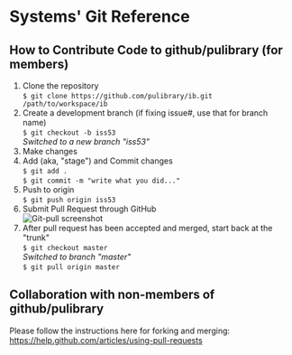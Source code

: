 # Systems' Git Reference

## How to Contribute Code to github/pulibrary (for members)

1. Clone the repository<br>
  ```$ git clone https://github.com/pulibrary/ib.git /path/to/workspace/ib ```
1. Create a development branch (if fixing issue#, use that for branch name)<br>
  ```$ git checkout -b iss53```<br>
  _Switched to a new branch "iss53"_
1. Make changes
1. Add (aka, "stage") and Commit changes<br>
  ```$ git add . ```<br>
  ```$ git commit -m "write what you did..." ```
1. Push to origin<br>
  ```$ git push origin iss53 ```
1. Submit Pull Request through GitHub<br>
   ![Git-pull screenshot](https://github.s3.amazonaws.com/docs/pull-request-1.jpg)
1. After pull request has been accepted and merged, start back at the "trunk"<br>
   ```$ git checkout master```<br>
   _Switched to branch "master"_<br>
   ```$ git pull origin master```
  
## Collaboration with non-members of github/pulibrary
Please follow the instructions here for forking and merging:
https://help.github.com/articles/using-pull-requests